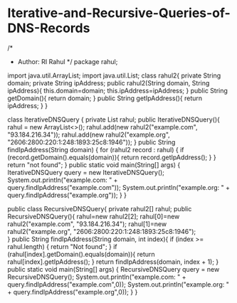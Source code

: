 # Iterative-and-Recursive-Queries-of-DNS-Records


/*
 * Author: RI Rahul
 */
package rahul;

import java.util.ArrayList;
import java.util.List;
class rahul2{
    private String domain;
    private String ipAddress;
    public rahul2(String domain, String ipAddress){
        this.domain=domain;
        this.ipAddress=ipAddress;
    }
        public String getDomain(){
        return domain;
    }
        public String getIpAddress(){
        return ipAddress;
    }
}

class IterativeDNSQuery {
    private List<rahul2> rahul;
        public IterativeDNSQuery(){
        rahul = new ArrayList<>();
        rahul.add(new rahul2("example.com", "93.184.216.34"));
        rahul.add(new rahul2("example.org", "2606:2800:220:1:248:1893:25c8:1946"));
          }
    public String findIpAddress(String domain) {
        for (rahul2 record : rahul) {
            if (record.getDomain().equals(domain)){
                return record.getIpAddress();
            }
        }
        return "not found";
         }
    public static void main(String[] args) {
    IterativeDNSQuery query = new IterativeDNSQuery();
    System.out.println("example.com: " + query.findIpAddress("example.com"));
    System.out.println("example.org: " + query.findIpAddress("example.org"));
    }
}

public class RecursiveDNSQuery{
    private rahul2[] rahul;
    public RecursiveDNSQuery(){
        rahul=new rahul2[2];
        rahul[0]=new rahul2("example.com", "93.184.216.34");
        rahul[1]=new rahul2("example.org", "2606:2800:220:1:248:1893:25c8:1946");     
    }
    public String findIpAddress(String domain, int index){
        if (index >= rahul.length) {
            return "Not found";
        }
        if (rahul[index].getDomain().equals(domain)){
            return rahul[index].getIpAddress();
        }
        return findIpAddress(domain, index + 1);
    }
    public static void main(String[] args) {
    RecursiveDNSQuery query = new RecursiveDNSQuery();
    System.out.println("example.com: " + query.findIpAddress("example.com",0));
    System.out.println("example.org: " + query.findIpAddress("example.org",0));
    }
}
